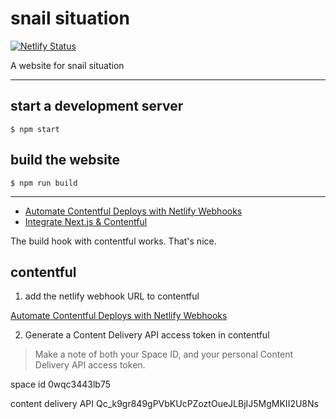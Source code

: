 # snail situation

[![Netlify Status](https://api.netlify.com/api/v1/badges/57572b3a-26e4-4c8a-8a1d-3544e057c416/deploy-status)](https://app.netlify.com/sites/snail-situation/deploys)

A website for snail situation

----------------------------------------------------

## start a development server

```
$ npm start
```

## build the website

```
$ npm run build
```

----------------------------------------------------

* [Automate Contentful Deploys with Netlify Webhooks](https://www.netlify.com/blog/2020/04/24/automate-contentful-deploys-with-netlify-webhooks/)
* [Integrate Next.js & Contentful](https://www.netlify.com/blog/2020/08/17/integrate-next.js-contentful/)

The build hook with contentful works. That's nice.

## contentful
1. add the netlify webhook URL to contentful

[Automate Contentful Deploys with Netlify Webhooks](https://www.netlify.com/blog/2020/04/24/automate-contentful-deploys-with-netlify-webhooks/)


2. Generate a Content Delivery API access token in contentful

> Make a note of both your Space ID, and your personal Content Delivery API access token.

space id
0wqc3443lb75

content delivery API
Qc_k9gr849gPVbKUcPZoztOueJLBjIJ5MgMKII2U8Ns